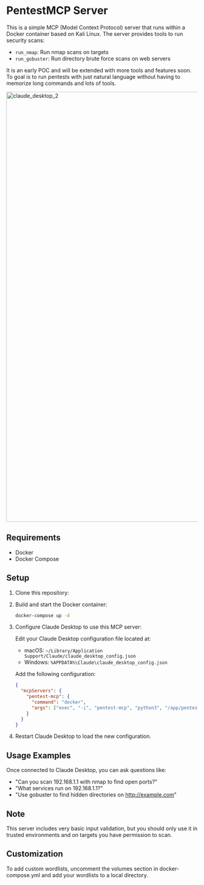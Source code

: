 # PentestMCP Server

This is a simple MCP (Model Context Protocol) server that runs within a Docker container based on Kali Linux. The server provides tools to run security scans:

- `run_nmap`: Run nmap scans on targets
- `run_gobuster`: Run directory brute force scans on web servers

It is an early POC and will be extended with more tools and features soon. To goal is to run pentests with just natural language without having to memorize long commands and lots of tools.

<img width="1133" alt="claude_desktop_2" src="https://github.com/user-attachments/assets/442e1e75-39de-4f75-b86f-e261332afff0" />

## Requirements

- Docker
- Docker Compose

## Setup

1. Clone this repository:

2. Build and start the Docker container:
   ```bash
   docker-compose up -d
   ```

3. Configure Claude Desktop to use this MCP server:

   Edit your Claude Desktop configuration file located at:
   - macOS: `~/Library/Application Support/Claude/claude_desktop_config.json`
   - Windows: `%APPDATA%\Claude\claude_desktop_config.json`

   Add the following configuration:

   ```json
   {
     "mcpServers": {
       "pentest-mcp": {
         "command": "docker",
         "args": ["exec", "-i", "pentest-mcp", "python3", "/app/pentest_mcp.py"]
       }
     }
   }
   ```

4. Restart Claude Desktop to load the new configuration.

## Usage Examples

Once connected to Claude Desktop, you can ask questions like:

- "Can you scan 192.168.1.1 with nmap to find open ports?"
- "What services run on 192.168.1.1?"
- "Use gobuster to find hidden directories on http://example.com"

## Note

This server includes very basic input validation, but you should only use it in trusted environments and on targets you have permission to scan.

## Customization

To add custom wordlists, uncomment the volumes section in docker-compose.yml and add your wordlists to a local directory.
